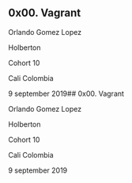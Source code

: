 ## 0x00. Vagrant

Orlando Gomez Lopez

Holberton

Cohort 10 

Cali Colombia

9 september 2019## 0x00. Vagrant

Orlando Gomez Lopez

Holberton

Cohort 10 

Cali Colombia

9 september 2019
